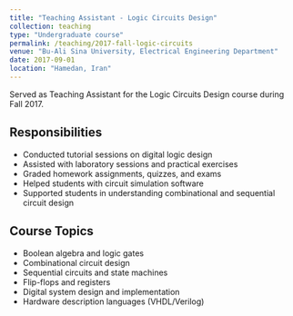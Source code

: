 ```yaml
---
title: "Teaching Assistant - Logic Circuits Design"
collection: teaching
type: "Undergraduate course"
permalink: /teaching/2017-fall-logic-circuits
venue: "Bu-Ali Sina University, Electrical Engineering Department"
date: 2017-09-01
location: "Hamedan, Iran"
---
```


Served as Teaching Assistant for the Logic Circuits Design course during Fall 2017.

## Responsibilities

* Conducted tutorial sessions on digital logic design
* Assisted with laboratory sessions and practical exercises
* Graded homework assignments, quizzes, and exams
* Helped students with circuit simulation software
* Supported students in understanding combinational and sequential circuit design

## Course Topics

* Boolean algebra and logic gates
* Combinational circuit design
* Sequential circuits and state machines
* Flip-flops and registers
* Digital system design and implementation
* Hardware description languages (VHDL/Verilog)
